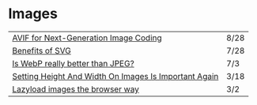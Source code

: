 # Images

|  |  |
| :--- | :--- |
| [AVIF for Next-Generation Image Coding](https://netflixtechblog.com/avif-for-next-generation-image-coding-b1d75675fe4) | 8/28 |
| [Benefits of SVG](https://dev.to/alexi_be3/benefits-of-svg-10mn?utm_source=digest_mailer&utm_medium=email&utm_campaign=digest_email) | 7/28 |
| [Is WebP really better than JPEG?](https://siipo.la/blog/is-webp-really-better-than-jpeg?utm_source=Responsive+Design+Weekly&utm_campaign=e37e47b37a-RWD_Newsletter_417&utm_medium=email&utm_term=0_df65b6d7c8-e37e47b37a-59185629) | 7/3 |
| [Setting Height And Width On Images Is Important Again](https://www.smashingmagazine.com/2020/03/setting-height-width-images-important-again/?utm_source=CSS-Weekly&utm_campaign=Issue-402&utm_medium=email) | 3/18 |
| [Lazyload images the browser way](https://itsopensource.com/lazyload-images-the-browser-way/) | 3/2 |

